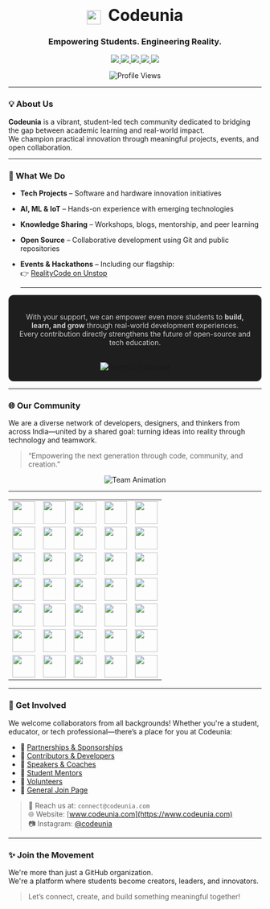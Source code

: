 <h1 align="center">
  <img src="https://skillicons.dev/icons?i=c" height="28" style="vertical-align:middle; margin-right: 8px;" />
  <span style="font-size: 32px;">Codeunia</span>
</h1>

<h3 align="center">Empowering Students. Engineering Reality.</h3>

<p align="center">
  <a href="https://github.com/codeunia" title="GitHub">
    <img src="https://skillicons.dev/icons?i=github" />
  </a>
  <a href="https://www.codeunia.com" title="Website">
    <img src="https://skillicons.dev/icons?i=webflow" />
  </a>
  <a href="https://instagram.com/codeunia" title="Instagram">
    <img src="https://skillicons.dev/icons?i=instagram" />
  </a>
  <a href="mailto:connect@codeunia.com" title="Email">
    <img src="https://skillicons.dev/icons?i=gmail" />
  </a>
  <a href="https://www.linkedin.com/company/codeunia" title="LinkedIn">
    <img src="https://skillicons.dev/icons?i=linkedin" />
  </a>
</p>


<p align="center">
  <img src="https://komarev.com/ghpvc/?username=Codeunia&style=flat-square&color=blue" alt="Profile Views" />
</p>

---

### 💡 About Us

**Codeunia** is a vibrant, student-led tech community dedicated to bridging the gap between academic learning and real-world impact.  
We champion practical innovation through meaningful projects, events, and open collaboration.


---
### 🚀 What We Do

- **Tech Projects** – Software and hardware innovation initiatives  
- **AI, ML & IoT** – Hands-on experience with emerging technologies  
- **Knowledge Sharing** – Workshops, blogs, mentorship, and peer learning  
- **Open Source** – Collaborative development using Git and public repositories  
- **Events & Hackathons** – Including our flagship:  
  👉 [RealityCode on Unstop](https://unstop.com/hackathons/realitycode-by-codeunia-codeunia-1488383)

  ---
<div align="center" style="border: 1px solid #444; border-radius: 10px; padding: 20px; background-color: #1e1e1e; color: #ccc; max-width: 600px; margin: auto;">

With your support, we can empower even more students to **build, learn, and grow** through real-world development experiences.  
Every contribution directly strengthens the future of open-source and tech education.

<br/>

<a href="https://github.com/sponsors/Codeunia">
  <img src="https://img.shields.io/badge/Sponsor-%E2%9D%A4-lightgrey?logo=githubsponsors&style=for-the-badge" alt="Sponsor Codeunia" />
</a>

</div>


----

### 🌐 Our Community

We are a diverse network of developers, designers, and thinkers from across India—united by a shared goal: turning ideas into reality through technology and teamwork.

> “Empowering the next generation through code, community, and creation.”
<p align="center">
  <img src="https://readme-typing-svg.demolab.com?font=Courier+New&size=24&pause=1200&color=36BCF7&width=600&center=true&vCenter=true&lines=Deepak+Pandey+-+Founder;Parisha+-+Co-Founder;Ayush+-+Strategy+Lead;Akshay+-+Website+Lead;Anurag+-+Technical+Lead" alt="Team Animation" />
</p>


---

<table align="center">
  <tr>
    <td><img src="https://skillicons.dev/icons?i=c" height="45"/></td>
    <td><img src="https://skillicons.dev/icons?i=cpp" height="45"/></td>
    <td><img src="https://skillicons.dev/icons?i=java" height="45"/></td>
    <td><img src="https://skillicons.dev/icons?i=python" height="45"/></td>
    <td><img src="https://skillicons.dev/icons?i=typescript" height="45"/></td>
  </tr>
  <tr>
    <td><img src="https://skillicons.dev/icons?i=javascript" height="45"/></td>
    <td><img src="https://skillicons.dev/icons?i=html" height="45"/></td>
    <td><img src="https://skillicons.dev/icons?i=css" height="45"/></td>
    <td><img src="https://skillicons.dev/icons?i=react" height="45"/></td>
    <td><img src="https://skillicons.dev/icons?i=nextjs" height="45"/></td>
  </tr>
  <tr>
    <td><img src="https://skillicons.dev/icons?i=tailwindcss" height="45"/></td>
    <td><img src="https://skillicons.dev/icons?i=nodejs" height="45"/></td>
    <td><img src="https://skillicons.dev/icons?i=bootstrap" height="45"/></td>
    <td><img src="https://skillicons.dev/icons?i=firebase" height="45"/></td>
    <td><img src="https://skillicons.dev/icons?i=supabase" height="45"/></td>
  </tr>
  <tr>
    <td><img src="https://skillicons.dev/icons?i=mongodb" height="45"/></td>
    <td><img src="https://skillicons.dev/icons?i=mysql" height="45"/></td>
    <td><img src="https://skillicons.dev/icons?i=git" height="45"/></td>
    <td><img src="https://skillicons.dev/icons?i=github" height="45"/></td>
    <td><img src="https://skillicons.dev/icons?i=linux" height="45"/></td>
  </tr>
  <tr>
    <td><img src="https://skillicons.dev/icons?i=docker" height="45"/></td>
    <td><img src="https://skillicons.dev/icons?i=vercel" height="45"/></td>
    <td><img src="https://skillicons.dev/icons?i=figma" height="45"/></td>
    <td><img src="https://skillicons.dev/icons?i=postman" height="45"/></td>
    <td><img src="https://skillicons.dev/icons?i=bash" height="45"/></td>
  </tr>
  <tr>
    <td><img src="https://skillicons.dev/icons?i=tensorflow" height="45"/></td>
    <td><img src="https://skillicons.dev/icons?i=pytorch" height="45"/></td>
    <td><img src="https://skillicons.dev/icons?i=vscode" height="45"/></td>
    <td><img src="https://skillicons.dev/icons?i=graphql" height="45"/></td>
    <td><img src="https://skillicons.dev/icons?i=redux" height="45"/></td>
  </tr>
  <tr>
    <td><img src="https://skillicons.dev/icons?i=raspberrypi" height="45"/></td>
    <td><img src="https://skillicons.dev/icons?i=ai" height="45"/></td>
    <td><img src="https://skillicons.dev/icons?i=arduino" height="45"/></td>
    <td><img src="https://skillicons.dev/icons?i=esp32" height="45"/></td>
    <td><img src="https://skillicons.dev/icons?i=ml" height="45"/></td>
  </tr>
</table>

---

### 🤝 Get Involved

We welcome collaborators from all backgrounds! Whether you're a student, educator, or tech professional—there’s a place for you at Codeunia:

- 🔗 [Partnerships & Sponsorships](https://www.codeunia.com/join/sponsorship)  
- 🔗 [Contributors & Developers](https://www.codeunia.com/join/collaboration)  
- 🔗 [Speakers & Coaches](https://www.codeunia.com/join/judges)  
- 🔗 [Student Mentors](https://www.codeunia.com/join/mentor)  
- 🔗 [Volunteers](https://www.codeunia.com/join/volunteer)  
- 🔗 [General Join Page](https://www.codeunia.com/join)

> 📧 Reach us at: `connect@codeunia.com`  
> 🌐 Website: [www.codeunia.com](https://www.codeunia.com)  
> 📷 Instagram: [@codeunia](https://instagram.com/codeunia)

---

### ✨ Join the Movement

We're more than just a GitHub organization.  
We're a platform where students become creators, leaders, and innovators.

> Let’s connect, create, and build something meaningful together!
